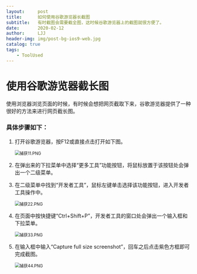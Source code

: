 ```yaml
---
layout:     post
title:      如何使用谷歌游览器长截图
subtitle:   有时截图会需要截全图，这时候谷歌游览器上的截图就很方便了。
date:       2020-02-12
author:     LJJ
header-img: img/post-bg-ios9-web.jpg
catalog: true
tags:
    - ToolUsed
---
```




# 使用谷歌游览器截长图

使用浏览器浏览页面的时候，有时候会想把网页截取下来，谷歌游览器提供了一种很好的方法来进行网页截长图。



### 具体步骤如下：

1. 打开谷歌游览器，按F12或直接点击打开如下图。

   <img src="https://i.loli.net/2020/02/12/IG5pJUbth749BYo.png" alt="捕获11.PNG" style="zoom:80%;" />

2. 在弹出来的下拉菜单中选择“更多工具”功能按钮，将鼠标放置于该按钮处会弹出一个二级菜单。

3. 在二级菜单中找到“开发者工具”，鼠标左键单击选择该功能按钮，进入开发者工具操作中。

   <img src="https://i.loli.net/2020/02/12/uGe7Fa3vW9Kjris.png" alt="捕获22.PNG" style="zoom:80%;" />

4. 在页面中按快捷键“Ctrl+Shift+P”，开发者工具的窗口处会弹出一个输入框和下拉菜单。

   <img src="https://i.loli.net/2020/02/12/pojtTIuY7B2lc6w.png" alt="捕获33.PNG" style="zoom:80%;" />

5. 在输入框中输入“Capture full size screenshot”，回车之后点击紫色方框即可完成截图。

   <img src="https://i.loli.net/2020/02/12/7vR3Mo54B6bzCOi.png" alt="捕获44.PNG" style="zoom:80%;" />

